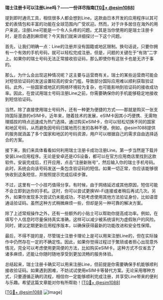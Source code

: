 **瑞士注册卡可以注册Line吗？——一份详尽指南[[TG💪+ @esim1088](https://t.me/s/esim1088)]**

提到即时通讯工具，相信很多人都会想到Line。这款由日本开发的应用程序以其可爱的表情包和丰富的功能在全球范围内广受欢迎。然而，对于许多居住在海外的用户来说，注册Line可能是一个令人头疼的问题。尤其是当你使用的是瑞士注册卡时，是否会遇到麻烦呢？今天我们就来详细探讨一下这个问题。

首先，让我们明确一点：Line的注册并没有国籍或地区限制。换句话说，只要你拥有一个有效的手机号码，就可以轻松完成注册。但是，问题的关键在于“有效”二字上。如果你的瑞士号码无法正常接收验证码，那么即使你有这张卡也是无济于事的。

那么，为什么会出现这种情况呢？这主要与运营商有关。瑞士的某些运营商可能会对短信验证码的发送设置较高的安全门槛，导致部分国际应用难以顺利获取验证码。此外，一些国家或地区的网络环境较为复杂，也可能影响到验证码的接收成功率。因此，在尝试用瑞士号码注册Line之前，你需要确保你的手机能够稳定地接收到短信验证码。

当然，除了直接使用瑞士号码外，还有一种更为便捷的方式——那就是购买一张支持国际漫游的eSIM卡。近年来，随着技术的发展，eSIM卡因其小巧便携、无需物理插拔的特点迅速成为热门选择。通过购买eSIM卡，你可以轻松切换不同的国家和地区号码，从而避免因号码归属地而引发的各种不便。例如，@esim1088提供的服务就涵盖了多个国家和地区的号码资源，用户可以根据自己的需求自由选择适合的方案。

接下来，我们来具体看看如何利用瑞士注册卡成功注册Line。第一步当然是下载并安装Line应用程序。无论是安卓还是iOS设备，都可以在官方应用商店里找到这款软件。安装完成后，打开应用，点击“注册新账号”，然后输入你的瑞士手机号码。此时，系统会向该号码发送一条包含验证码的短信。如果一切正常，你应该能够很快收到这条短信，并按照提示完成后续步骤。

不过，这里有一个小技巧值得分享。有时候，由于网络延迟或其他原因，短信可能不会立即到达你的手机。这时，你可以尝试更换Wi-Fi连接或者稍后再试几次。另外，如果你发现多次尝试仍未能成功，不妨考虑使用其他方法验证身份，比如语音通话验证码。虽然这种方式稍微麻烦一些，但却是另一种可靠的解决方案。

除了上述常规操作之外，还有一些额外的小贴士可以帮助你提高成功率。例如，在填写个人信息时尽量保持真实准确，这样可以减少被系统误判为虚假账户的风险。同时，建议定期更新应用程序版本，以确保获得最新的功能改进和安全性保障。

最后，不得不提的是，尽管瑞士注册卡理论上是可以用来注册Line的，但在实际操作中仍然存在一定的不确定性。因此，如果你觉得过程过于繁琐或者担心出现意外情况，完全可以考虑使用更简便的方法，比如购买eSIM卡。这种方式不仅省去了诸多麻烦，还能让你随时随地享受到更加流畅的服务体验。

总结起来，瑞士注册卡确实可以用来注册Line，但前提是你需要确保手机能够顺利接收验证码。如果遇到困难，不妨试试使用eSIM卡等替代方案。无论采用哪种方式，只要遵循正确的流程，相信你一定能够顺利完成注册，并享受Line带来的便利与乐趣。希望这篇文章能对你有所帮助！[[TG💪+ @esim1088](https://t.me/s/esim1088)]

[[TG💪+ @esim1088](https://t.me/s/esim1088) ![Image](https://i.postimg.cc/4NQfJmqS/Snipaste-2025-05-13-00-14-12.png)]